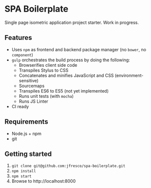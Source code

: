 # SPA Boilerplate
Single page isometric application project starter. Work in progress.

## Features
* Uses `npm` as frontend and backend package manager (no `bower`, no `component`)
* `gulp` orchestrates the build process by doing the following:
  * Browserifies client side code
  * Transpiles Stylus to CSS
  * Concatenates and minifies JavaScript and CSS (environment-sensitive)
  * Sourcemaps
  * Transpiles ES6 to ES5 (not yet implemented)
  * Runs unit tests (with `mocha`)
  * Runs JS Linter
* CI ready

## Requirements
* Node.js + npm
* git

## Getting started
1. `git clone git@github.com:jfresco/spa-boilerplate.git`
2. `npm install`
3. `npm start`
4. Browse to http://localhost:8000
